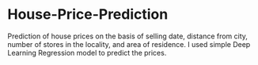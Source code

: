 # House-Price-Prediction
Prediction of house prices on the basis of selling date, distance from city, number of stores in the locality, and area of residence. I used simple Deep Learning Regression model to predict the prices.
